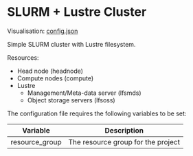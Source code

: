 # SLURM + Lustre Cluster

Visualisation: [config.json](https://azurehpc.azureedge.net/?o=https://raw.githubusercontent.com/Azure/azurehpc/master/examples/slurm_lustre/config.json)

Simple SLURM cluster with Lustre filesystem.

Resources:

* Head node (headnode)
* Compute nodes (compute)
* Lustre
  * Management/Meta-data server (lfsmds)
  * Object storage servers (lfsoss)


The configuration file requires the following variables to be set:

| Variable                | Description                                  |
|-------------------------|----------------------------------------------|
| resource_group          | The resource group for the project           |
